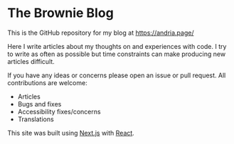 # The Brownie Blog

This is the GitHub repository for my blog at https://andria.page/

Here I write articles about my thoughts on and experiences with code. I try to write as often as possible but time constraints can make producing new articles difficult.

If you have any ideas or concerns please open an issue or pull request. All contributions are welcome:

- Articles
- Bugs and fixes
- Accessibility fixes/concerns
- Translations

This site was built using [Next.js](https://www.nextjs.org/) with [React](https://reactjs.org/).
